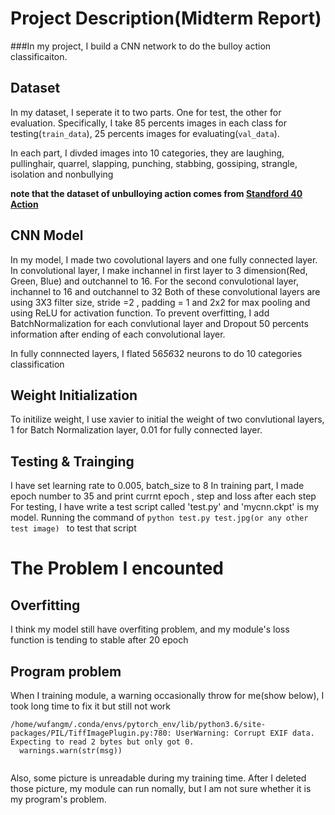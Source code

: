 # Project Description(Midterm Report)

###In my project, I  build a CNN network to do the bulloy action classificaiton.

## Dataset
In my dataset, I seperate it to two parts. One for test, the other for evaluation. Specifically,  I take 85 percents images in each class for testing(`train_data`), 25 percents  images for evaluating(`val_data`).

In each part, I divded images into 10 categories, they are laughing, pullinghair, quarrel, slapping, punching, stabbing, gossiping, strangle, isolation and nonbullying

**note that  the dataset of unbulloying  action comes from [Standford 40 Action](http://vision.stanford.edu/Datasets/40actions.html "Standford 40 Action")**

## CNN Model

In my model, I made two covolutional layers and one fully connected layer.
In convolutional layer, I make inchannel in first layer to 3 dimension(Red, Green, Blue) and outchannel to 16. For the second convulotional layer, inchannel  to 16 and outchannel to 32
Both of these convolutional layers are using 3X3 filter size, stride =2 , padding = 1 and 2x2 for max pooling and using ReLU for activation function.
To prevent overfitting, I add BatchNormalization for each convlutional layer and Dropout 50 percents information after ending of each convolutional layer.

In fully connnected layers,  I flated 56*56*32 neurons to do 10 categories classification

## Weight Initialization 
To initilize weight, I use xavier to initial the weight of two convlutional layers,  1 for Batch Normalization layer, 0.01 for fully connected layer.

## Testing & Trainging
I have set learning rate to 0.005, batch_size to 8
In training part, I made epoch number to 35  and print currnt epoch , step and loss after each step
For testing, I have write a test script called 'test.py' and 'mycnn.ckpt' is my model.
Running the command of  `python test.py test.jpg(or any other test image) ` to test that script

# The Problem I encounted
## Overfitting
I think my model still have overfiting problem, and my  module's loss function is tending to stable after 20 epoch

## Program problem
When I training module, a warning occasionally throw for me(show below), I took long time to fix it but still not work

```shell
/home/wufangm/.conda/envs/pytorch_env/lib/python3.6/site-packages/PIL/TiffImagePlugin.py:780: UserWarning: Corrupt EXIF data.  Expecting to read 2 bytes but only got 0.
  warnings.warn(str(msg))
  
```

Also, some picture is unreadable during my training time. After I deleted those picture, my module can run nomally, but I am not sure whether it is my program's problem.
